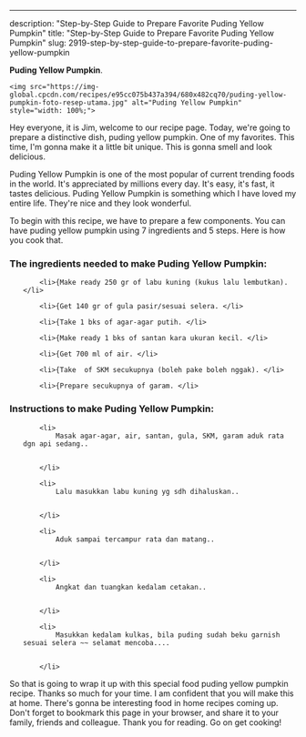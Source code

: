 ---
description: "Step-by-Step Guide to Prepare Favorite Puding Yellow Pumpkin"
title: "Step-by-Step Guide to Prepare Favorite Puding Yellow Pumpkin"
slug: 2919-step-by-step-guide-to-prepare-favorite-puding-yellow-pumpkin

<p>
	<strong>Puding Yellow Pumpkin</strong>. 
	
</p>
<p>
	
	<img src="https://img-global.cpcdn.com/recipes/e95cc075b437a394/680x482cq70/puding-yellow-pumpkin-foto-resep-utama.jpg" alt="Puding Yellow Pumpkin" style="width: 100%;">
	
	
</p>
<p>
	Hey everyone, it is Jim, welcome to our recipe page. Today, we're going to prepare a distinctive dish, puding yellow pumpkin. One of my favorites. This time, I'm gonna make it a little bit unique. This is gonna smell and look delicious.
</p>
	
<p>
	Puding Yellow Pumpkin is one of the most popular of current trending foods in the world. It's appreciated by millions every day. It's easy, it's fast, it tastes delicious. Puding Yellow Pumpkin is something which I have loved my entire life. They're nice and they look wonderful.
</p>
<p>
	
</p>

<p>
To begin with this recipe, we have to prepare a few components. You can have puding yellow pumpkin using 7 ingredients and 5 steps. Here is how you cook that.
</p>

<h3>The ingredients needed to make Puding Yellow Pumpkin:</h3>

<ol>
	
		<li>{Make ready 250 gr of labu kuning (kukus lalu lembutkan). </li>
	
		<li>{Get 140 gr of gula pasir/sesuai selera. </li>
	
		<li>{Take 1 bks of agar-agar putih. </li>
	
		<li>{Make ready 1 bks of santan kara ukuran kecil. </li>
	
		<li>{Get 700 ml of air. </li>
	
		<li>{Take  of SKM secukupnya (boleh pake boleh nggak). </li>
	
		<li>{Prepare secukupnya of garam. </li>
	
</ol>
<p>
	
</p>

<h3>Instructions to make Puding Yellow Pumpkin:</h3>

<ol>
	
		<li>
			Masak agar-agar, air, santan, gula, SKM, garam aduk rata dgn api sedang..
			
			
		</li>
	
		<li>
			Lalu masukkan labu kuning yg sdh dihaluskan..
			
			
		</li>
	
		<li>
			Aduk sampai tercampur rata dan matang..
			
			
		</li>
	
		<li>
			Angkat dan tuangkan kedalam cetakan..
			
			
		</li>
	
		<li>
			Masukkan kedalam kulkas, bila puding sudah beku garnish sesuai selera ~~ selamat mencoba....
			
			
		</li>
	
</ol>

<p>
	
</p>

<p>
	So that is going to wrap it up with this special food puding yellow pumpkin recipe. Thanks so much for your time. I am confident that you will make this at home. There's gonna be interesting food in home recipes coming up. Don't forget to bookmark this page in your browser, and share it to your family, friends and colleague. Thank you for reading. Go on get cooking!
</p>
